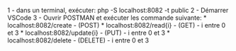 1 - dans un terminal, exécuter: php -S localhost:8082 -t public
2 - Démarrer VSCode
3 - Ouvrir POSTMAN et exécuter les commande suivante:
	* localhost:8082/create - (POST)
	* localhost:8082/read{i} - (GET) - i entre 0 et 3
	* localhost:8082/update{i} - (PUT) - i entre 0 et 3
	* localhost:8082/delete - (DELETE) - i entre 0 et 3
